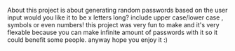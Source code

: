 About
this project is about generating random passwords based on the user input would you like it to be x letters long?
include upper case/lower case , symbols or even numbers! 
this project was very fun to make and it's very flexable because you can make infinite amount of passwords with it so it could benefit some people.
anyway hope you enjoy it :)
